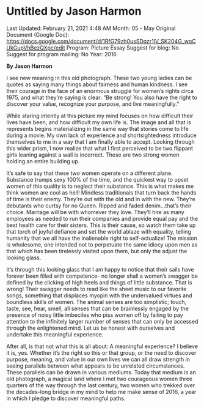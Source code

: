 # Untitled by Jason Harmon

Last Updated: February 21, 2021 4:48 AM
Month: 05 - May
Original Document (Google Doc): https://docs.google.com/document/d/1RfG79zh0usSDqzr1lV_SK204G_wqCUkGupVhBezQXpc/edit
Program: Picture Essay
Suggest for blog: No
Suggest for program mailing: No
Year: 2016

**By Jason Harmon**	

I see new meaning in this old photograph. These two young ladies can be quotes as saying many things about fairness and human kindness. I see their courage in the face of an enormous struggle for women’s rights circa 1975, and what they’re saying is clear: “Be strong! You also have the right to discover your value, recognize your purpose, and live meaningfully.”

While staring intently at this picture my mind focuses on how difficult their lives have been, and how difficult my own life is. The image and all that is represents begins materializing in the same way that stories come to life during a movie. My own lack of experience and shortsightedness introduce themselves to me in a way that I am finally able to accept. Looking through this wider prism, I now realize that what I first perceived to be two flippant girls leaning against a wall is incorrect. These are two strong women holding an entire building up.

It’s safe to say that these two women operate on a different plane. Substance trumps sexy 100% of the time, and the quickest way to upset women of this quality is to neglect their substance. This is what makes me think women are cool as hell! Mindless traditionals that turn back the hands of time is their enemy. They’re out with the old and in with the new. They’re debutants who curtsy for no Queen. Ripped and faded denim...that’s their choice. Marriage will be with whomever they love. They’ll hire as many employees as needed to run their companies and provide equal pay and the best health care for their sisters. This is their cause, so watch them take up that torch of joyful defiance and set the world ablaze with equality, telling humanity that we all have the inalienable right to self-actualize! The mission is wholesome, one intended not to perpetuate the same idiocy upon men as that which has been tirelessly visited upon them, but only the adjust the looking glass.

It’s through this looking glass that I am happy to notice that their sails have forever been filled with competence- no longer shall a women’s swagger be defined by the clicking of high heels and things of little substance. That is wrong! Their swagger needs to read like the sheet music to our favorite songs, something that displaces myopin with the undervalued virtues and boundless skills of women. The animal senses are too simplistic; touch, taste, see, hear, smell, all senses that can be brainlessly engaged by the presence of noisy little imbeciles who piss women off by failing to pay attention to the infinitely larger number of senses that can only be accessed through the enlightened mind. Let us be honest with ourselves and undertake this meaningful experience.

After all, is that not what this is all about: A meaningful experience? I believe it is, yes. Whether it’s the right so this or that group, or the need to discover purpose, meaning, and value in our own lives we can all draw strength in seeing parallels between what appears to be unrelated circumstances. These parallels can be drawn in various mediums. Today that medium is an old photograph, a magical land where I met two courageous women three quarters of the way through the last century, two women who trekked over the decades-long bridge in my mind to help me make sense of 2016, a year in which I pledge to discover meaningful paths.